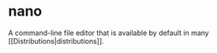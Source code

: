 
# nano

A command-line file editor that is available by default in many [[Distributions|distributions]].
